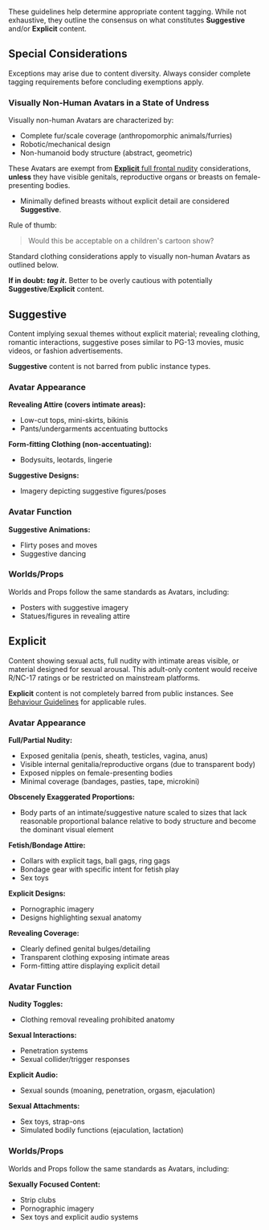 These guidelines help determine appropriate content tagging. While not exhaustive, they outline the consensus on what constitutes **Suggestive** and/or **Explicit** content.

## Special Considerations

Exceptions may arise due to content diversity. Always consider complete tagging requirements before concluding exemptions apply.

### Visually Non-Human Avatars in a State of Undress

Visually non-human Avatars are characterized by:

- Complete fur/scale coverage (anthropomorphic animals/furries)
- Robotic/mechanical design
- Non-humanoid body structure (abstract, geometric)

These Avatars are exempt from [**Explicit** full frontal nudity](#avatar-appearance_1) considerations, **unless** they have visible genitals, reproductive organs or breasts on female-presenting bodies.

- Minimally defined breasts without explicit detail are considered **Suggestive**.

Rule of thumb: 
> Would this be acceptable on a children's cartoon show?

Standard clothing considerations apply to visually non-human Avatars as outlined below.

**If in doubt: _tag it_.** Better to be overly cautious with potentially **Suggestive**/**Explicit** content.

## Suggestive

Content implying sexual themes without explicit material; revealing clothing, romantic interactions, suggestive poses similar to PG-13 movies, music videos, or fashion advertisements.

**Suggestive** content is not barred from public instance types.

### Avatar Appearance

**Revealing Attire (covers intimate areas):**

- Low-cut tops, mini-skirts, bikinis
- Pants/undergarments accentuating buttocks

**Form-fitting Clothing (non-accentuating):**

- Bodysuits, leotards, lingerie

**Suggestive Designs:**

- Imagery depicting suggestive figures/poses

### Avatar Function

**Suggestive Animations:**

- Flirty poses and moves
- Suggestive dancing

### Worlds/Props

Worlds and Props follow the same standards as Avatars, including:

- Posters with suggestive imagery
- Statues/figures in revealing attire

## Explicit

Content showing sexual acts, full nudity with intimate areas visible, or material designed for sexual arousal. This adult-only content would receive R/NC-17 ratings or be restricted on mainstream platforms.

**Explicit** content is not completely barred from public instances. See [Behaviour Guidelines](behaviour_guidelines.md) for applicable rules.

### Avatar Appearance

**Full/Partial Nudity:**

- Exposed genitalia (penis, sheath, testicles, vagina, anus)
- Visible internal genitalia/reproductive organs (due to transparent body)
- Exposed nipples on female-presenting bodies
- Minimal coverage (bandages, pasties, tape, microkini)

**Obscenely Exaggerated Proportions:**

- Body parts of an intimate/suggestive nature scaled to sizes that lack reasonable proportional balance relative to body structure and become the dominant visual element

**Fetish/Bondage Attire:**

- Collars with explicit tags, ball gags, ring gags
- Bondage gear with specific intent for fetish play
- Sex toys

**Explicit Designs:**

- Pornographic imagery
- Designs highlighting sexual anatomy

**Revealing Coverage:**

- Clearly defined genital bulges/detailing
- Transparent clothing exposing intimate areas
- Form-fitting attire displaying explicit detail

### Avatar Function

**Nudity Toggles:**

- Clothing removal revealing prohibited anatomy

**Sexual Interactions:**

- Penetration systems
- Sexual collider/trigger responses

**Explicit Audio:**

- Sexual sounds (moaning, penetration, orgasm, ejaculation)

**Sexual Attachments:**

- Sex toys, strap-ons
- Simulated bodily functions (ejaculation, lactation)

### Worlds/Props

Worlds and Props follow the same standards as Avatars, including:

**Sexually Focused Content:**

- Strip clubs
- Pornographic imagery
- Sex toys and explicit audio systems
